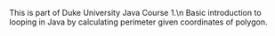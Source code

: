 This is part of Duke University Java Course 1.\n
Basic introduction to looping in Java by calculating perimeter given coordinates of polygon.
